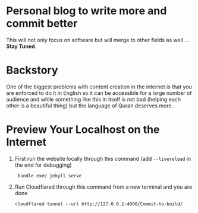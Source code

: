 # Personal blog to write more and commit better
This will not only focus on software but will merge to other fields as well ... **Stay Tuned**.

# Backstory
One of the biggest problems with content creation in the internet is that you are enforced to do it in English so it can be accessible for a large number of audience and while something like this in itself is not bad (helping each other is a beautiful thing) but the language of Quran deserves more.

# Preview Your Localhost on the Internet
1. First run the website locally through this command (add `--livereload` in the end for debugging)
   
        bundle exec jekyll serve

2. Run Cloudflared through this command from a new terminal and you are done
   
       cloudflared tunnel --url http://127.0.0.1:4000/Commit-to-build/